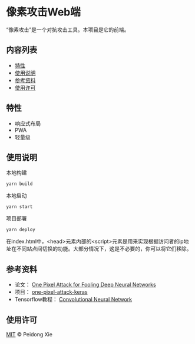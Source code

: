 # 像素攻击Web端

“像素攻击”是一个对抗攻击工具。本项目是它的前端。

## 内容列表

- [特性](#特性)
- [使用说明](#使用说明)
- [参考资料](#参考资料)
- [使用许可](#使用许可)

## 特性

- 响应式布局
- PWA
- 轻量级

## 使用说明

本地构建

``` shell script
yarn build
```

本地启动

``` shell script
yarn start
```

项目部署

``` shell script
yarn deploy
```

在index.html中，\<head\>元素内部的\<script\>元素是用来实现根据访问者的ip地址在不同站点间切换的功能。大部分情况下，这是不必要的，你可以将它们移除。

## 参考资料

- 论文： [One Pixel Attack for Fooling Deep Neural Networks](https://ieeexplore.ieee.org/document/8601309)
- 项目： [one-pixel-attack-keras](https://github.com/Hyperparticle/one-pixel-attack-keras)
- Tensorflow教程： [Convolutional Neural Network](https://www.tensorflow.org/tutorials/images/cnn)

## 使用许可

[MIT](LICENSE) © Peidong Xie
